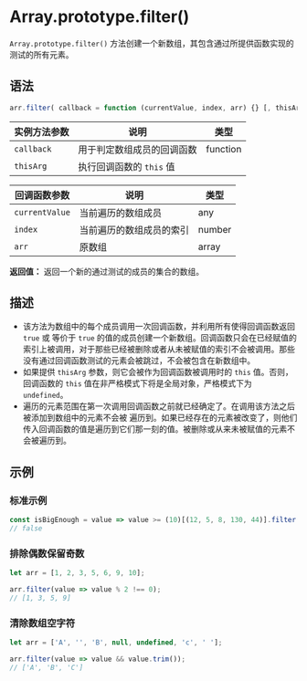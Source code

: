 # Array.prototype.filter()

`Array.prototype.filter()` 方法创建一个新数组，其包含通过所提供函数实现的测试的所有元素。

## 语法

```js
arr.filter( callback = function (currentValue, index, arr) {} [, thisArg ] )
```

| 实例方法参数 | 说明                       | 类型     |
| ------------ | -------------------------- | -------- |
| `callback`   | 用于判定数组成员的回调函数 | function |
| `thisArg`    | 执行回调函数的 `this` 值   |          |

| 回调函数参数   | 说明                     | 类型   |
| -------------- | ------------------------ | ------ |
| `currentValue` | 当前遍历的数组成员       | any    |
| `index`        | 当前遍历的数组成员的索引 | number |
| `arr`          | 原数组                   | array  |

**返回值：** 返回一个新的通过测试的成员的集合的数组。

## 描述

- 该方法为数组中的每个成员调用一次回调函数，并利用所有使得回调函数返回 `true` 或 等价于 `true` 的值的成员创建一个新数组。回调函数只会在已经赋值的索引上被调用，对于那些已经被删除或者从未被赋值的索引不会被调用。那些没有通过回调函数测试的元素会被跳过，不会被包含在新数组中。
- 如果提供 `thisArg` 参数，则它会被作为回调函数被调用时的 `this` 值。否则，回调函数的 `this` 值在非严格模式下将是全局对象，严格模式下为 `undefined`。
- 遍历的元素范围在第一次调用回调函数之前就已经确定了。在调用该方法之后被添加到数组中的元素不会被 遍历到。如果已经存在的元素被改变了，则他们传入回调函数的值是遍历到它们那一刻的值。被删除或从来未被赋值的元素不会被遍历到。

## 示例

### 标准示例

```js
const isBigEnough = value => value >= (10)[(12, 5, 8, 130, 44)].filter(isBigEnough);
// false
```

### 排除偶数保留奇数

```js
let arr = [1, 2, 3, 5, 6, 9, 10];

arr.filter(value => value % 2 !== 0);
// [1, 3, 5, 9]
```

### 清除数组空字符

```js
let arr = ['A', '', 'B', null, undefined, 'c', ' '];

arr.filter(value => value && value.trim());
// ['A', 'B', 'C']
```
